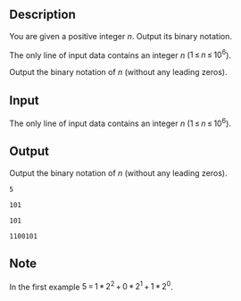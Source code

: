 ## Description

<div><p>You are given a positive integer <span class="tex-span"><i>n</i></span>. Output its binary notation.</p></div><div class="input-specification"><p>The only line of input data contains an integer <span class="tex-span"><i>n</i></span> (<span class="tex-span">1 ≤ <i>n</i> ≤ 10<sup class="upper-index">6</sup></span>).</p></div><div class="output-specification"><p>Output the binary notation of <span class="tex-span"><i>n</i></span> (without any leading zeros).</p></div>

## Input

<p>The only line of input data contains an integer <span class="tex-span"><i>n</i></span> (<span class="tex-span">1 ≤ <i>n</i> ≤ 10<sup class="upper-index">6</sup></span>).</p>

## Output

<p>Output the binary notation of <span class="tex-span"><i>n</i></span> (without any leading zeros).</p>





```input1
5

```




```input2
101

```




```output1
101

```




```output2
1100101

```



## Note

<p>In the first example <span class="tex-span">5 = 1 * 2<sup class="upper-index">2</sup> + 0 * 2<sup class="upper-index">1</sup> + 1 * 2<sup class="upper-index">0</sup></span>.</p>
